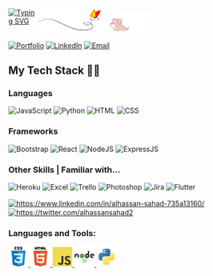 <div style="display: flex; justify-content: space-between;">
  <a href="https://git.io/typing-svg">
    <img src="https://readme-typing-svg.demolab.com?font=Fira+Code&weight=800&size=38&duration=2000&pause=1000&color=F776A3&background=F5FF4D00&width=770&height=100&lines=Hi%2C+I'm+Alhassan+Sahad;I'm+an+a+Software+Engineer" alt="Typing SVG">
  </a>
  <div>
    <img src="images/butterfly.gif" width="30%" alt="Butterfly gif">
    <img src="images/dog.gif" width="20%" alt="Dog gif">
  </div>
</div>

<!-- I am a Software Engineer and a  Data Scientist -->

<!-- <img align="right" alt="GIF" src="images/butterfly.gif" /> -->
[![Portfolio](https://img.shields.io/badge/Portfolio-0099E5?style=for-the-badge)](https://sahadalhassan.com/)
[![LinkedIn](https://img.shields.io/badge/LinkedIn-3670A0?style=for-the-badge)](https://www.linkedin.com/in/alhassansahad/)
[![Email](https://img.shields.io/badge/Email-alhassansahad24%40gmail.com-A100FF?style=for-the-badge)](mailto:alhassansahad24@gmail.com)

## My Tech Stack 👨‍💻

### Languages
![JavaScript](https://img.shields.io/badge/JavaScript-F7DF1E?style=for-the-badge&logo=javascript&logoColor=black)
![Python](https://img.shields.io/badge/python-3670A0?style=for-the-badge&logo=python&logoColor=ffdd54) 
![HTML](https://img.shields.io/badge/html-%23E34F26.svg?style=for-the-badge&logo=html5&logoColor=white)
![CSS](https://img.shields.io/badge/css-%231572B6.svg?style=for-the-badge&logo=css3&logoColor=white)

### Frameworks
![Bootstrap](https://img.shields.io/badge/bootstrap-%23563D7C.svg?style=for-the-badge&logo=bootstrap&logoColor=white)
![React](https://img.shields.io/badge/React-20232A?style=for-the-badge&logo=react&logoColor=61DAFB)
![NodeJS](https://img.shields.io/badge/Node.js-43853D?style=for-the-badge&logo=node.js&logoColor=white)
![ExpressJS](https://img.shields.io/badge/Express.js-404D59?style=for-the-badge)

### Other Skills | Familiar with...
![Heroku](https://img.shields.io/badge/heroku-%23430098.svg?style=for-the-badge&logo=heroku&logoColor=white)
![Excel](https://img.shields.io/badge/Microsoft_Excel-217346?style=for-the-badge&logo=microsoft-excel&logoColor=white)
![Trello](https://img.shields.io/badge/Trello-0052CC?style=for-the-badge&logo=trello&logoColor=white)
![Photoshop](https://img.shields.io/badge/Photoshop-31A8FF?style=for-the-badge&logo=Adobe%20Photoshop&logoColor=white)
![Jira](https://img.shields.io/badge/Jira-0052CC?style=for-the-badge&logo=Jira&logoColor=white)
![Flutter](https://img.shields.io/badge/Flutter-02569B?style=for-the-badge&logo=flutter&logoColor=white)


<a href="https://linkedin.com/in/https://www.linkedin.com/in/alhassan-sahad-735a13160/" target="blank"><img align="center" src="https://raw.githubusercontent.com/codemaker2015/github-profile-readme-generator/master/src/images/icons/Social/linked-in-alt.svg" alt="https://www.linkedin.com/in/alhassan-sahad-735a13160/" height="30" width="40" /></a>
<a href="https://twitter.com/https://twitter.com/alhassansahad2" target="blank"><img align="center" src="https://raw.githubusercontent.com/codemaker2015/github-profile-readme-generator/master/src/images/icons/Social/twitter.svg" alt="https://twitter.com/alhassansahad2" height="30" width="40" /></a>

</p>
 
<h3 align="left">Languages and Tools:</h3>
<p align="left"> <a href="https://www.w3schools.com/css/" target="_blank" rel="noreferrer"> <img src="https://raw.githubusercontent.com/devicons/devicon/master/icons/css3/css3-original-wordmark.svg" alt="css3" width="40" height="40"/> </a> <a href="https://www.w3.org/html/" target="_blank" rel="noreferrer"> <img src="https://raw.githubusercontent.com/devicons/devicon/master/icons/html5/html5-original-wordmark.svg" alt="html5" width="40" height="40"/> </a> <a href="https://developer.mozilla.org/en-US/docs/Web/JavaScript" target="_blank" rel="noreferrer"> <img src="https://raw.githubusercontent.com/devicons/devicon/master/icons/javascript/javascript-original.svg" alt="javascript" width="40" height="40"/> </a> <a href="https://nodejs.org" target="_blank" rel="noreferrer"> <img src="https://raw.githubusercontent.com/devicons/devicon/master/icons/nodejs/nodejs-original-wordmark.svg" alt="nodejs" width="40" height="40"/> </a> <a href="https://www.python.org" target="_blank" rel="noreferrer"> <img src="https://raw.githubusercontent.com/devicons/devicon/master/icons/python/python-original.svg" alt="python" width="40" height="40"/> </a> </p>
